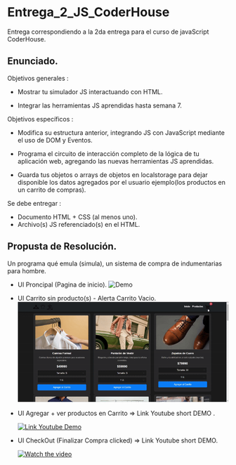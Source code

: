 # Entrega_2_JS_CoderHouse
Entrega correspondiendo a la 2da entrega para el curso de javaScript CoderHouse.

## Enunciado.

Objetivos generales : 

* Mostrar tu simulador JS interactuando con HTML.

* Integrar las herramientas JS aprendidas hasta semana 7.

Objetivos específicos :

* Modifica su estructura anterior, integrando JS con JavaScript mediante el uso de DOM y Eventos.

* Programa el circuito de interacción completo de la lógica de tu aplicación web, agregando las nuevas herramientas JS aprendidas.

* Guarda tus objetos o arrays de objetos en localstorage para dejar disponible los datos agregados por el usuario ejemplo(los productos en un carrito de compras).



Se debe entregar :

* Documento HTML + CSS (al menos uno).
* Archivo(s) JS referenciado(s) en el HTML.


## Propusta de Resolución.

Un programa qué emula (simula), un sistema de compra de indumentarias para hombre.


* UI Proncipal (Pagina de inicio).
    ![Demo](assets/paginaInicialDemo.gif)

* UI Carrito sin producto(s) - Alerta Carrito Vacio.
    ![Demo](assets/CarritoVacio.gif)

* UI Agregar + ver productos en Carrito => Link Youtube short DEMO .

    [![Link Youtube Demo](https://img.youtube.com/vi/soGM_gHxJWY/maxresdefault.jpg)](https://youtu.be/soGM_gHxJWY)


* UI CheckOut (Finalizar Compra clicked) => Link Youtube short DEMO.

     [![Watch the video](https://img.youtube.com/vi/2SGfYpLxMC0/maxresdefault.jpg)](https://youtu.be/2SGfYpLxMC0)



